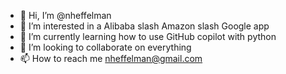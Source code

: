 - 👋 Hi, I’m @nheffelman
- 👀 I’m interested in a Alibaba slash Amazon slash Google app
- 🌱 I’m currently learning how to use GitHub copilot with python 
- 💞️ I’m looking to collaborate on everything 
- 📫 How to reach me nheffelman@gmail.com

<!---

--->

